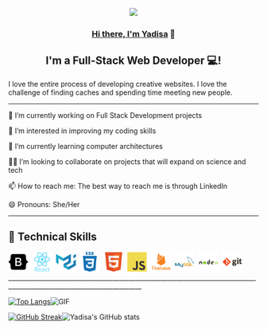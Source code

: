 <!--[![Typing SVG](https://readme-typing-svg.demolab.com/?lines=Hey!+Welcome+to+my+page!;)](https://git.io/typing-svg)-->

<p align="center">
  <a href="#" target="_blank" rel="noreferrer">
  <img src="https://github.com/YadiBelly/YadiBelly/assets/93412709/3e411b41-84a3-4fd8-b0fa-13e7cb9d43fa" width: 100%; height: 100px; background-size: 100% auto; background-position: center;/>
</p>




<h3 align="center">
Hi there, I'm <a href="" target="_blank" rel="noreferrer">Yadisa</a> 👋
</h3>

<h2 align="center">
I'm a Full-Stack Web Developer 💻!
</h2> 

I love the entire process of developing creative websites. I love the challenge of finding caches and spending time meeting new people. 



___________________________________________________________________________________________________________________________________________
     
🔭 I’m currently working on Full Stack Development projects
 
 👀 I’m interested in improving my coding skills

 🌱 I’m currently learning computer architectures

 💞️👯 I’m looking to collaborate on projects that will expand on science and tech

 📫 How to reach me: The best way to reach me is through LinkedIn

 😄 Pronouns: She/Her

________________________________________________________________________________________________________________________________________________________________________
## 💼 Technical Skills

<div>
  <img src="https://github.com/devicons/devicon/blob/master/icons/bootstrap/bootstrap-plain.svg" title="Bootstrap" alt="Java" width="40" height="40"/>&nbsp;
  <img src="https://github.com/devicons/devicon/blob/master/icons/react/react-original-wordmark.svg" title="React" alt="React" width="40" height="40"/>&nbsp;
  <img src="https://github.com/devicons/devicon/blob/master/icons/materialui/materialui-original.svg" title="Material UI" alt="Material UI" width="40" height="40"/>&nbsp;
  <img src="https://github.com/devicons/devicon/blob/master/icons/css3/css3-plain-wordmark.svg"  title="CSS3" alt="CSS" width="40" height="40"/>&nbsp;
  <img src="https://github.com/devicons/devicon/blob/master/icons/html5/html5-original.svg" title="HTML5" alt="HTML" width="40" height="40"/>&nbsp;
  <img src="https://github.com/devicons/devicon/blob/master/icons/javascript/javascript-original.svg" title="JavaScript" alt="JavaScript" width="40" height="40"/>&nbsp;
  <img src="https://github.com/devicons/devicon/blob/master/icons/firebase/firebase-plain-wordmark.svg" title="Firebase" alt="Firebase" width="40" height="40"/>&nbsp;
  <img src="https://github.com/devicons/devicon/blob/master/icons/mysql/mysql-original-wordmark.svg" title="MySQL"  alt="MySQL" width="40" height="40"/>&nbsp;
  <img src="https://github.com/devicons/devicon/blob/master/icons/nodejs/nodejs-original-wordmark.svg" title="NodeJS" alt="NodeJS" width="40" height="40"/>&nbsp;
  <img src="https://github.com/devicons/devicon/blob/master/icons/git/git-original-wordmark.svg" title="Git" **alt="Git" width="40" height="40"/>
</div>
________________________________________________________________________________________________________________________



 [![Top Langs](https://github-readme-stats.vercel.app/api/top-langs/?username=YadiBelly&hide_progress=true)](https://github.com/YadiBelly/github-readme-stats)<img src="https://media.giphy.com/media/RbDKaczqWovIugyJmW/giphy.gif" alt="GIF" width="375" height="138" style="border-radius: 70;">



[![GitHub Streak](http://github-readme-streak-stats.herokuapp.com?user=YadiBelly&theme=tokyonight)](https://git.io/streak-stats)![Yadisa's GitHub stats](https://github-readme-stats.vercel.app/api?username=YadiBelly&show_icons=true&theme=radical) 


<!--START_SECTION:waka-->
<!--END_SECTION:waka-->


